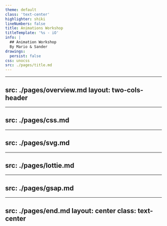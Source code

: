 ```yaml
---
theme: default
class: 'text-center'
highlighter: shiki
lineNumbers: false
title: Animations Workshop 
titleTemplate: '%s - iO'
info: |
  ## Animation Workshop
  By Mario & Sander
drawings:
  persist: false
css: unocss
src: ./pages/title.md
---
```


---
src: ./pages/overview.md
layout: two-cols-header
---

---
src: ./pages/css.md
---

---
src: ./pages/svg.md
---

---
src: ./pages/lottie.md
---

---
src: ./pages/gsap.md
---

---
src: ./pages/end.md
layout: center
class: text-center
---
